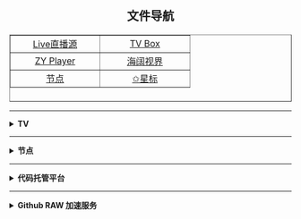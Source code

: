 <h2 align="center">文件导航<h4>

<div align="center">
	<table border="1" width="291" height="120">
		<tr>
			<td align="center" width="143" height="22">
			<a href="https://github.com/aa1555/Repository/tree/main/Video/01.Live直播源">
			Live直播源</a></td>
			<td align="center" width="144" height="22">
			<a href="https://github.com/aa1555/Repository/tree/main/Video/02.TV%20Box%20配置">
			TV Box</a></td>
		</tr>
		<tr>
			<td align="center" width="143" height="22">
			<a href="https://github.com/aa1555/Repository/tree/main/Video/03.ZY%20Player%20配置">
			ZY Player</a></td>
			<td align="center" width="144" height="22">
			<a href="https://github.com/aa1555/Repository/blob/main/Video/海阔视界.md">
			海阔视界</a></td>
		</tr>
		<tr>
			<td align="center" width="143" height="22">
			<a href="https://github.com/aa1555/Repository/tree/main/Nodes">节点</a></td>
			<td align="center" width="144" height="22">
			<a href="https://github.com/aa1555?tab=stars">&#10025;星标</a></td>
		</tr>
	</table>
</div>

<hr>






























































<details>
  
  <summary><b>TV</b></summary>

<h2 align="center">直播源工具</h2>

|[格式转换](https://guihet.com/tvlistconvert.html)|[接口解密](https://www.lige.fit/ua)| 
|  ----  | ----   |
|[电视频道搜索]( https://www.foodieguide.com/iptvsearch)|[文本处理工具](http://www.txttool.com/)|

<hr>

<h2 align="center">接口订阅</h2>

### 自用的TV接口

<details>
  
  <summary><b>详情</b></summary>

#### TV Box接口

- <b>🗂自用单仓</b>

  https://ghproxy.net/https://raw.githubusercontent.com/aa1555/Repository/main/Video/02.TV%20Box%20%E9%85%8D%E7%BD%AE/03.%E8%87%AA%E7%94%A8%E5%8D%95%E4%BB%93.json

- <b>🗂网络收集的线路(单仓)</b>

  https://ghproxy.net/https://raw.githubusercontent.com/aa1555/Repository/main/Video/02.TV%20Box%20%E9%85%8D%E7%BD%AE/04.%E7%BD%91%E7%BB%9C%E6%94%B6%E9%9B%86%E7%9A%84%E7%BA%BF%E8%B7%AF(%E5%8D%95%E4%BB%93).json
  
- <b>🗂🗂自用多仓</b>

  https://ghproxy.net/https://raw.githubusercontent.com/aa1555/Repository/main/Video/02.TV%20Box%20%E9%85%8D%E7%BD%AE/05.%E8%87%AA%E7%94%A8%E5%A4%9A%E4%BB%93.json

</details>

<hr>

### 收集的TV接口

<details>
  
  <summary><b>详情</b></summary>

- 黎歌[点击进入](https://www.lige.fit/tvbox)

  一个收集、整理、解密TVBox接口的网站。

- 项目地址：[fanmingming/live](https://github.com/fanmingming/live)

  收集国内直连的电视直播源（信号非常好）

- 项目地址：[mengzehe/TVBox](https://github.com/mengzehe/TVBox)

  专注于收集影视源，直播源

- 项目地址：[gaotianliuyun gao](https://github.com/gaotianliuyun/gao)

  收集了很多接口

- 项目地址：[ls125781003/dmtg](https://github.com/ls125781003/dmtg)

  整理了很多订阅代码

- 项目地址：[2hacc/TVBox](https://github.com/2hacc/TVBox)

- 项目地址：[dxawi/0](https://github.com/dxawi/0)

- 项目地址：[guot55/YGBH](https://github.com/guot55/YGBH)

</details>

</details>

<hr>
































































<details>
  
  <summary><b>节点</b></summary>

<h2 align="center">节点工具</h2>

|[代理工具](https://github.com/aa1555/Repository/blob/main/Nodes/01.%E4%BB%A3%E7%90%86%E5%B7%A5%E5%85%B7.md)|[订阅转换](https://bianyuan.xyz/)|
|  ----  | ----   |
|[节点转Clash](https://v1.v2rayse.com/v2ray-clash/)|[Base64编码解码](https://tool.oschina.net/encrypt?type=3)|
|[TXT文本处理工具](http://www.txttool.com/)||

<hr>

<h2 align="center">节点订阅</h2>

## 自用节点

- <b>Clash 订阅链接：</b>

  https://ghproxy.net/https://raw.githubusercontent.com/aa1555/Repository/main/Nodes/03.Clash.txt

- <b>V2Ray 订阅链接：</b>

  https://ghproxy.net/https://raw.githubusercontent.com/aa1555/Repository/main/Nodes/02.V2Ray.txt

<hr>

### 收集的节点

#### 项目地址：[freenode](https://github.com/ripaojiedian/freenode)

- <b>Clash订阅：</b>

  https://ghproxy.net/https://raw.githubusercontent.com/ripaojiedian/freenode/main/clash

- <b>通用base64/v2ray订阅：</b>

  https://ghproxy.net/https://raw.githubusercontent.com/ripaojiedian/freenode/main/sub

</details>

<hr>































































<details>
  
  <summary><b>代码托管平台</b></summary>

|[GitHub](https://github.com/)|[极狐GitLab](https://jihulab.com/)|
|  ----  | ----   |
|[Gitee](https://gitee.com/)|[Agit](https://agit.ai/)|
|[NotABug](https://notabug.org/explore/repos)||

</details>

<hr>






























































<details>
  
  <summary><b>Github RAW 加速服务</b></summary>

- raw地址格式：

  `https://ghproxy.net/https://raw.githubusercontent.com/`用户名/仓库名/main/文件名(文件夹名/文件名)

- `https://ghproxy.net/`后面接raw地址

- `https://gh-proxy.com/`后面接raw地址

- `https://mirror.ghproxy.com/`后面接raw地址

- `https://gh.api.99988866.xyz/`后面接raw地址

- `https://raw.fastgit.org/`后面接用户名及后面部分

- `https://raw.gitmirror.com/`后面接用户名及后面部分

- `https://fastly.jsdelivr.net/gh/`后面接用户名及后面部分，把main前面的`/`改成`@`
  
- `https://cdn.jsdelivr.net/gh/`后面接用户名及后面部分，把main前面的`/`改成`@`
  
- `https://gcore.jsdelivr.net/gh/`后面接用户名及后面部分，把main前面的`/`改成`@`

- `https://jsd.cdn.gitkf.com/gh/`后面接用户名及后面部分，把main前面的`/`改成`@`

- `https://jsd.cdn.zzko.cn/gh/`后面接用户名及后面部分，把main前面的`/`改成`@`

</details>
